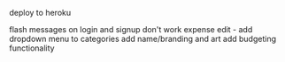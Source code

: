 


deploy to heroku

flash messages on login and signup don't work
expense edit - add dropdown menu to categories
add name/branding and art
add budgeting functionality
